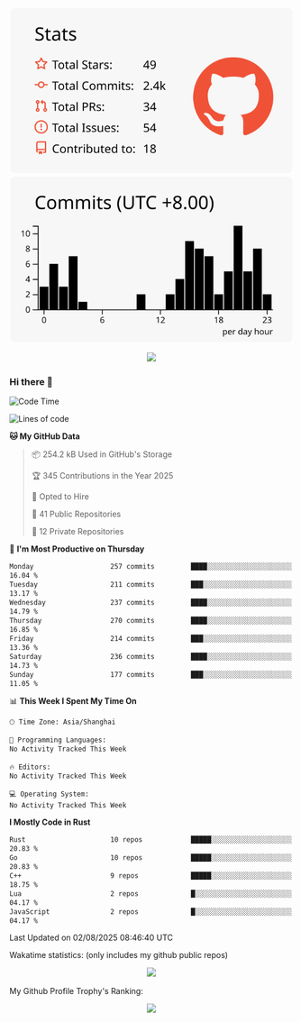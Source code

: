 <div align="center">
 
![](https://raw.githubusercontent.com/hycinth22/hycinth22/main/profile-summary-card-output/swift/3-stats.svg) ![](https://raw.githubusercontent.com/hycinth22/hycinth22/main/profile-summary-card-output/swift/4-productive-time.svg)

</div>

<div align="center"> <img src="https://github-readme-streak-stats.herokuapp.com/?user=hycinth22" /> </div>

### Hi there 👋

<!--
this is a ✨ _special_ ✨ repository because its `README.md` (this file) appears on your GitHub profile.

Here are some ideas to get you started:

- 🔭 I’m currently working on ...
- 🌱 I’m currently learning ...
- 👯 I’m looking to collaborate on ...
- 🤔 I’m looking for help with ...
- 💬 Ask me about ...
- 📫 How to reach me: ...
- 😄 Pronouns: ...
- ⚡ Fun fact: ...
-->

<!--START_SECTION:waka-->
![Code Time](http://img.shields.io/badge/Code%20Time-2%2C009%20hrs%2019%20mins-blue)

![Lines of code](https://img.shields.io/badge/From%20Hello%20World%20I%27ve%20Written-1.4%20million%20lines%20of%20code-blue)

**🐱 My GitHub Data** 

> 📦 254.2 kB Used in GitHub's Storage 
 > 
> 🏆 345 Contributions in the Year 2025
 > 
> 💼 Opted to Hire
 > 
> 📜 41 Public Repositories 
 > 
> 🔑 12 Private Repositories 
 > 
📅 **I'm Most Productive on Thursday** 

```text
Monday                   257 commits         ████░░░░░░░░░░░░░░░░░░░░░   16.04 % 
Tuesday                  211 commits         ███░░░░░░░░░░░░░░░░░░░░░░   13.17 % 
Wednesday                237 commits         ████░░░░░░░░░░░░░░░░░░░░░   14.79 % 
Thursday                 270 commits         ████░░░░░░░░░░░░░░░░░░░░░   16.85 % 
Friday                   214 commits         ███░░░░░░░░░░░░░░░░░░░░░░   13.36 % 
Saturday                 236 commits         ████░░░░░░░░░░░░░░░░░░░░░   14.73 % 
Sunday                   177 commits         ███░░░░░░░░░░░░░░░░░░░░░░   11.05 % 
```


📊 **This Week I Spent My Time On** 

```text
🕑︎ Time Zone: Asia/Shanghai

💬 Programming Languages: 
No Activity Tracked This Week

🔥 Editors: 
No Activity Tracked This Week

💻 Operating System: 
No Activity Tracked This Week
```

**I Mostly Code in Rust** 

```text
Rust                     10 repos            █████░░░░░░░░░░░░░░░░░░░░   20.83 % 
Go                       10 repos            █████░░░░░░░░░░░░░░░░░░░░   20.83 % 
C++                      9 repos             █████░░░░░░░░░░░░░░░░░░░░   18.75 % 
Lua                      2 repos             █░░░░░░░░░░░░░░░░░░░░░░░░   04.17 % 
JavaScript               2 repos             █░░░░░░░░░░░░░░░░░░░░░░░░   04.17 % 
```




 Last Updated on 02/08/2025 08:46:40 UTC
<!--END_SECTION:waka-->

Wakatime statistics: (only includes my github public repos)
<div align="center">

![](https://github-readme-stats.vercel.app/api/top-langs/?username=hycinth22&layout=compact&langs_count=6)

</div>

My Github Profile Trophy's Ranking: 
<div align="center"> <img src="https://github-profile-trophy.vercel.app/?username=hycinth22" /> </div>



